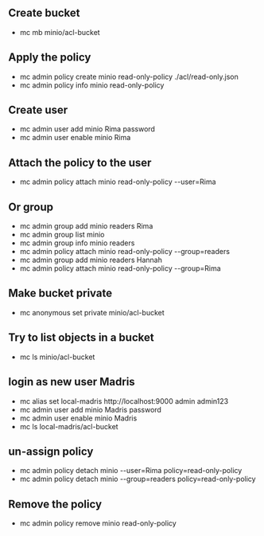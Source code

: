 
## Create bucket ##
- mc mb minio/acl-bucket

## Apply the policy ##
- mc admin policy create minio read-only-policy ./acl/read-only.json
- mc admin policy info minio read-only-policy

## Create user ##
- mc admin user add minio Rima password
- mc admin user enable minio Rima

## Attach the policy to the user ##
- mc admin policy attach minio read-only-policy --user=Rima

## Or group ##
- mc admin group add minio readers Rima
- mc admin group list minio
- mc admin group info minio readers
- mc admin policy attach minio read-only-policy --group=readers
- mc admin group add minio readers Hannah
- mc admin policy attach minio read-only-policy --group=Rima

## Make bucket private ##
- mc anonymous set private minio/acl-bucket

## Try to list objects in a bucket ##
- mc ls minio/acl-bucket

## login as new user Madris ##
- mc alias set local-madris http://localhost:9000 admin admin123
- mc admin user add minio Madris password
- mc admin user enable minio Madris
- mc ls local-madris/acl-bucket

## un-assign policy
- mc admin policy detach minio --user=Rima policy=read-only-policy
- mc admin policy detach minio --group=readers policy=read-only-policy

## Remove the policy ##
- mc admin policy remove minio read-only-policy